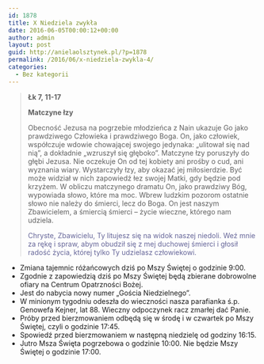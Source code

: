 ```yaml
---
id: 1878
title: X Niedziela zwykła
date: 2016-06-05T00:00:12+00:00
author: admin
layout: post
guid: http://anielaolsztynek.pl/?p=1878
permalink: /2016/06/x-niedziela-zwykla-4/
categories:
  - Bez kategorii
---
```

> <p style="text-align: left;">
>   <strong>Łk 7, 11-17</strong>
> </p>
> 
> <p style="text-align: left;">
>   <strong>Matczyne łzy</strong>
> </p>
> 
> <p style="text-align: left;">
>   Obecność Jezusa na pogrzebie młodzieńca z Nain ukazuje Go jako prawdziwego Człowieka i prawdziwego Boga. On, jako człowiek, współczuje wdowie chowającej swojego jedynaka: &#8222;ulitował się nad nią&#8221;, a dokładnie &#8222;wzruszył się głęboko&#8221;. Matczyne łzy poruszyły do głębi Jezusa. Nie oczekuje On od tej kobiety ani prośby o cud, ani wyznania wiary. Wystarczyły łzy, aby okazać jej miłosierdzie. Być może widział w nich zapowiedź łez swojej Matki, gdy będzie pod krzyżem. W obliczu matczynego dramatu On, jako prawdziwy Bóg, wypowiada słowo, które ma moc. Wbrew ludzkim pozorom ostatnie słowo nie należy do śmierci, lecz do Boga. On jest naszym Zbawicielem, a śmiercią śmierci &#8211; życie wieczne, którego nam udziela.
> </p>
> 
> <p style="text-align: left;">
>   <span style="color: #666699;">Chryste, Zbawicielu, Ty litujesz się na widok naszej niedoli. Weź mnie za rękę i spraw, abym obudził się z mej duchowej śmierci i głosił radość życia, której tylko Ty udzielasz człowiekowi.</span>
> </p>
> 
> <p style="text-align: left;">
>   </blockquote> 
>   
>   <ul>
>     <li>
>       Zmiana tajemnic różańcowych dziś po Mszy Świętej o godzinie 9:00.
>     </li>
>     <li>
>       Zgodnie z zapowiedzią dziś po Mszy Świętej będą zbierane dobrowolne ofiary na Centrum Opatrzności Bożej.
>     </li>
>     <li>
>       Jest do nabycia nowy numer &#8222;Gościa Niedzielnego&#8221;.
>     </li>
>     <li>
>       W minionym tygodniu odeszła do wieczności nasza parafianka ś.p. Genowefa Kejner, lat 88. Wieczny odpoczynek racz zmarłej dać Panie.
>     </li>
>     <li>
>       Próby przed bierzmowaniem odbędą się w środę i w czwartek po Mszy Świętej, czyli o godzinie 17:45.
>     </li>
>     <li>
>       Spowiedź przed bierzmowaniem w następną niedzielę od godziny 16:15.
>     </li>
>     <li>
>       Jutro Msza Święta pogrzebowa o godzinie 10:00. Nie będzie Mszy Świętej o godzinie 17:00.
>     </li>
>   </ul>